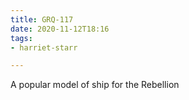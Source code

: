 ```yaml
---
title: GRQ-117
date: 2020-11-12T18:16
tags:
- harriet-starr

---
```


A popular model of ship for the Rebellion
